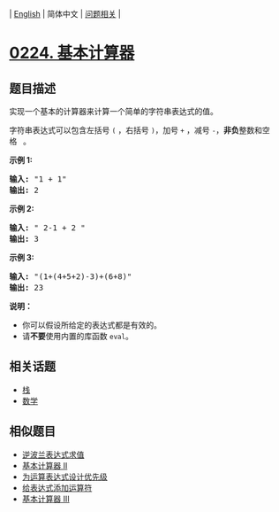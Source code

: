 
| [English](README_EN.md) | 简体中文 | [问题相关](QUESTION.md) |
# [0224. 基本计算器](https://leetcode-cn.com/problems/basic-calculator/)
## 题目描述
<p>实现一个基本的计算器来计算一个简单的字符串表达式的值。</p>

<p>字符串表达式可以包含左括号&nbsp;<code>(</code>&nbsp;，右括号&nbsp;<code>)</code>，加号&nbsp;<code>+</code>&nbsp;，减号&nbsp;<code>-</code>，<strong>非负</strong>整数和空格&nbsp;<code>&nbsp;</code>。</p>

<p><strong>示例 1:</strong></p>

<pre><strong>输入:</strong> &quot;1 + 1&quot;
<strong>输出:</strong> 2
</pre>

<p><strong>示例 2:</strong></p>

<pre><strong>输入:</strong> &quot; 2-1 + 2 &quot;
<strong>输出:</strong> 3</pre>

<p><strong>示例 3:</strong></p>

<pre><strong>输入:</strong> &quot;(1+(4+5+2)-3)+(6+8)&quot;
<strong>输出:</strong> 23</pre>

<p><strong>说明：</strong></p>

<ul>
	<li>你可以假设所给定的表达式都是有效的。</li>
	<li>请<strong>不要</strong>使用内置的库函数 <code>eval</code>。</li>
</ul>

## 相关话题
- [栈](https://leetcode-cn.com/tag/stack)
- [数学](https://leetcode-cn.com/tag/math)
## 相似题目
- [逆波兰表达式求值](../0150/README.md)
- [基本计算器 II](../0227/README.md)
- [为运算表达式设计优先级](../0241/README.md)
- [给表达式添加运算符](../0282/README.md)
- [基本计算器 III](../0772/README.md)
